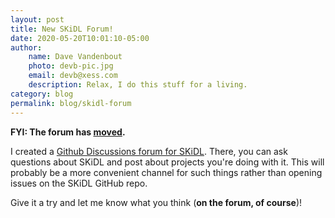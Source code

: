 ```yaml
---
layout: post
title: New SKiDL Forum!
date: 2020-05-20T10:01:10-05:00
author:
    name: Dave Vandenbout
    photo: devb-pic.jpg
    email: devb@xess.com
    description: Relax, I do this stuff for a living.
category: blog
permalink: blog/skidl-forum
---
```


**FYI: The forum has [moved](https://github.com/xesscorp/skidl/discussions).**

I created a [Github Discussions forum for SKiDL](https://github.com/xesscorp/skidl/discussions).
There, you can ask questions about SKiDL and post about projects you're doing with it.
This will probably be a more convenient channel for such things rather
than opening issues on the SKiDL GitHub repo.

Give it a try and let me know what you think (**on the forum, of course**)!
